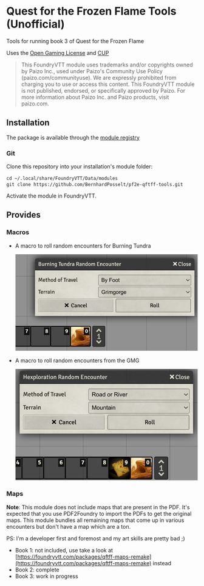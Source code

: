 # Quest for the Frozen Flame Tools (Unofficial)

Tools for running book 3 of Quest for the Frozen Flame

Uses the [Open Gaming License](./OpenGameLicense.md) and [CUP](https://paizo.com/community/communityuse)

> This FoundryVTT module uses trademarks and/or copyrights owned by Paizo Inc., used under Paizo's Community Use Policy (paizo.com/communityuse). We are expressly prohibited from charging you to use or access this content. This FoundryVTT module is not published, endorsed, or specifically approved by Paizo. For more information about Paizo Inc. and Paizo products, visit paizo.com.

## Installation

The package is available through the [module registry](https://foundryvtt.com/packages/pf2e-qftff-tools)

### Git

Clone this repository into your installation's module folder:

    cd ~/.local/share/FoundryVTT/Data/modules
    git clone https://github.com/BernhardPosselt/pf2e-qftff-tools.git 

Activate the module in FoundryVTT.

## Provides


### Macros

* A macro to roll random encounters for Burning Tundra
  
  ![Macro](./docs/img/burning-tundra-random-encounter-macro.png)

* A macro to roll random encounters from the GMG

  ![Macro](./docs/img/hexploration-random-encounter-macro.png)

### Maps

**Note**: This module does not include maps that are present in the PDF. It's expected that you use PDF2Foundry to import the PDFs to get the original maps. This module bundles all remaining maps that come up in various encounters but don't have a map which are a ton.

PS: I'm a developer first and foremost and my art skills are pretty bad ;)

* Book 1: not included, use take a look at [https://foundryvtt.com/packages/qftff-maps-remake](https://foundryvtt.com/packages/qftff-maps-remake) instead
* Book 2: complete
* Book 3: work in progress
